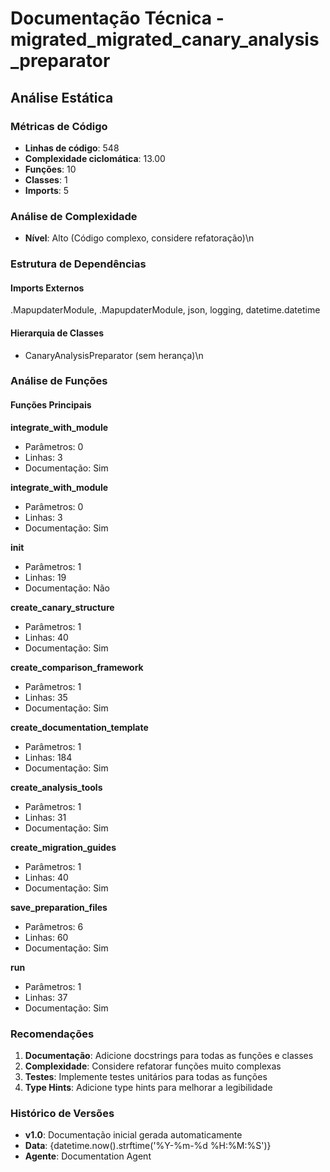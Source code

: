 # Documentação Técnica - migrated_migrated_canary_analysis_preparator

## Análise Estática

### Métricas de Código
- **Linhas de código**: 548
- **Complexidade ciclomática**: 13.00
- **Funções**: 10
- **Classes**: 1
- **Imports**: 5

### Análise de Complexidade
- **Nível**: Alto (Código complexo, considere refatoração)\n
### Estrutura de Dependências

#### Imports Externos
.MapupdaterModule, .MapupdaterModule, json, logging, datetime.datetime

#### Hierarquia de Classes
- CanaryAnalysisPreparator (sem herança)\n
### Análise de Funções

#### Funções Principais
**integrate_with_module**
- Parâmetros: 0
- Linhas: 3
- Documentação: Sim

**integrate_with_module**
- Parâmetros: 0
- Linhas: 3
- Documentação: Sim

**__init__**
- Parâmetros: 1
- Linhas: 19
- Documentação: Não

**create_canary_structure**
- Parâmetros: 1
- Linhas: 40
- Documentação: Sim

**create_comparison_framework**
- Parâmetros: 1
- Linhas: 35
- Documentação: Sim

**create_documentation_template**
- Parâmetros: 1
- Linhas: 184
- Documentação: Sim

**create_analysis_tools**
- Parâmetros: 1
- Linhas: 31
- Documentação: Sim

**create_migration_guides**
- Parâmetros: 1
- Linhas: 40
- Documentação: Sim

**save_preparation_files**
- Parâmetros: 6
- Linhas: 60
- Documentação: Sim

**run**
- Parâmetros: 1
- Linhas: 37
- Documentação: Sim

### Recomendações

1. **Documentação**: Adicione docstrings para todas as funções e classes
2. **Complexidade**: Considere refatorar funções muito complexas
3. **Testes**: Implemente testes unitários para todas as funções
4. **Type Hints**: Adicione type hints para melhorar a legibilidade

### Histórico de Versões

- **v1.0**: Documentação inicial gerada automaticamente
- **Data**: {datetime.now().strftime('%Y-%m-%d %H:%M:%S')}
- **Agente**: Documentation Agent

